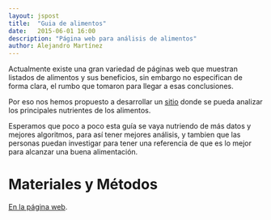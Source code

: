 ```yaml
---
layout: jspost
title:  "Guia de alimentos"
date:   2015-06-01 16:00
description: "Página web para análisis de alimentos"
author: Alejandro Martínez
---
```


Actualmente existe una gran variedad de páginas web que muestran 
listados de alimentos y sus beneficios, sin embargo no especifican de forma clara, 
el rumbo que tomaron para llegar a esas conclusiones.

Por eso nos hemos propuesto a desarrollar un [sitio](http://10.0.1.62/) donde se pueda
analizar los principales nutrientes de los alimentos.

Esperamos que poco a poco esta guía se vaya nutriendo de más datos y mejores algoritmos, para así tener mejores análisis,
y tambien que las personas puedan investigar para tener una referencia de que es lo mejor para alcanzar una 
buena alimentación.

# Materiales y Métodos

[En la página web](http://10.0.1.62/about/). 
